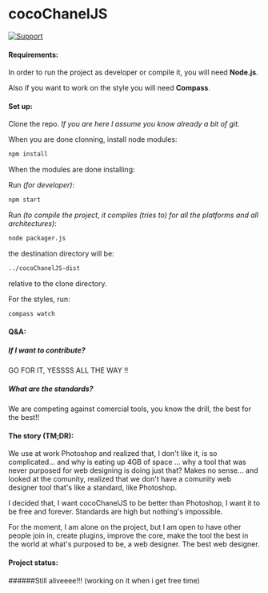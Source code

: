 # cocoChanelJS

[![Support](https://supporter.60devs.com/api/b/458567f23de2355cbd6f551a6637e702)](https://supporter.60devs.com/give/458567f23de2355cbd6f551a6637e702)


#### Requirements:
In order to run the project as developer or compile it, you will need **Node.js**.

Also if you want to work on the style you will need **Compass**.

#### Set up: 

Clone the repo. *If you are here I assume you know already a bit of git.*

When you are done clonning, install node modules:
```bash
npm install
```

When the modules are done installing:

Run *(for developer)*: 
```bash
npm start
```

Run *(to compile the project, it compiles (tries to) for all the platforms and all architectures)*:
```bash
node packager.js
```
the destination directory will be: 
```bash
../cocoChanelJS-dist
```
relative to the clone directory.


For the styles, run: 
```bash
compass watch
```

#### Q&A:
##### If I want to contribute? 
GO FOR IT, YESSSS ALL THE WAY !! 

##### What are the standards?
We are competing against comercial tools, you know the drill, the best for the best!!

#### The story (TM;DR):
We use at work Photoshop and realized that, I don't like it, is so complicated... and why is eating up 4GB of space ...
why a tool that was never purposed for web designing is doing just that? Makes no sense... and looked at the comunity, realized that we don't have a comunity web designer tool that's like a standard, like Photoshop.

I decided that, I want cocoChanelJS to be better than Photoshop, I want it to be free and forever. Standards are high but nothing's impossible.

For the moment, I am alone on the project, but I am open to have other people join in, create plugins, improve the core, make the tool the best in the world at what's purposed to be, a web designer. The best web designer.

#### Project status:
######Still aliveeee!!!  (working on it when i get free time)
